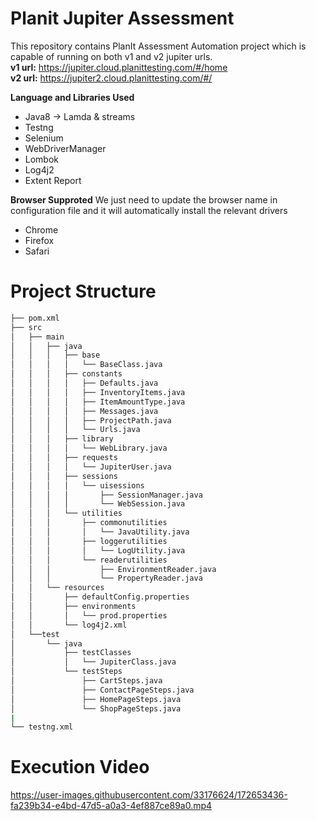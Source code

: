 # Planit Jupiter Assessment
This repository contains PlanIt Assessment Automation project which is capable of running on both v1 and v2 jupiter urls.                           
 **v1 url:** https://jupiter.cloud.planittesting.com/#/home     
**v2 url:** https://jupiter2.cloud.planittesting.com/#/

**Language and Libraries Used**
* Java8 -> Lamda & streams
* Testng
* Selenium
* WebDriverManager
* Lombok
* Log4j2
* Extent Report

**Browser Supproted** We just need to update the browser name in configuration file and it will automatically install the relevant drivers
* Chrome
* Firefox
* Safari

# Project Structure
```bash
├── pom.xml
├── src
│   ├── main
│   │   ├── java
│   │   │   ├── base
│   │   │   │   └── BaseClass.java
│   │   │   ├── constants
│   │   │   │   ├── Defaults.java
│   │   │   │   ├── InventoryItems.java
│   │   │   │   ├── ItemAmountType.java
│   │   │   │   ├── Messages.java
│   │   │   │   ├── ProjectPath.java
│   │   │   │   └── Urls.java
│   │   │   ├── library
│   │   │   │   └── WebLibrary.java
│   │   │   ├── requests
│   │   │   │   └── JupiterUser.java
│   │   │   ├── sessions
│   │   │   │   └── uisessions
│   │   │   │       ├── SessionManager.java
│   │   │   │       └── WebSession.java
│   │   │   └── utilities
│   │   │       ├── commonutilities
│   │   │       │   └── JavaUtility.java
│   │   │       ├── loggerutilities
│   │   │       │   └── LogUtility.java
│   │   │       └── readerutilities
│   │   │           ├── EnvironmentReader.java
│   │   │           └── PropertyReader.java
│   │   └── resources
│   │       ├── defaultConfig.properties
│   │       ├── environments
│   │       │   └── prod.properties
│   │       └── log4j2.xml
│   └──test
│       └── java
│           ├── testClasses
│           │   └── JupiterClass.java
│           └── testSteps
│               ├── CartSteps.java
│               ├── ContactPageSteps.java
│               ├── HomePageSteps.java
│               └── ShopPageSteps.java
|
└── testng.xml
```

# Execution Video

https://user-images.githubusercontent.com/33176624/172653436-fa239b34-e4bd-47d5-a0a3-4ef887ce89a0.mp4
